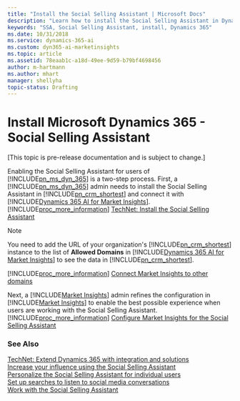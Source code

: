 ```yaml
---
title: "Install the Social Selling Assistant | Microsoft Docs"
description: "Learn how to install the Social Selling Assistant in Dynamics 365 (online)."
keywords: "SSA, Social Selling Assistant, install, Dynamics 365"
ms.date: 10/31/2018
ms.service: dynamics-365-ai
ms.custom: dyn365-ai-marketinsights
ms.topic: article
ms.assetid: 78eaab1c-a18d-49ee-9d59-b79bf4698456
author: m-hartmann
ms.author: mhart
manager: shellyha
topic-status: Drafting
---
```


# Install Microsoft Dynamics 365 - Social Selling Assistant

[This topic is pre-release documentation and is subject to change.]

Enabling the Social Selling Assistant for users of [!INCLUDE[pn_ms_dyn_365](../includes/pn-ms-dyn-365.md)] is a two-step process. First, a [!INCLUDE[pn_ms_dyn_365](../includes/pn-ms-dyn-365.md)] admin needs to install the Social Selling Assistant in [!INCLUDE[pn_crm_shortest](../includes/pn-crm-shortest.md)] and connect it with [!INCLUDE[Dynamics 365 AI for Market Insights](../includes/pn-market-insights-long.md)]. [!INCLUDE[proc_more_information](../includes/proc-more-information.md)] [TechNet: Install the Social Selling Assistant](https://technet.microsoft.com/library/mt793319\(CRM.8\).aspx)  
  
> [!NOTE]
>  You need to add the URL of your organization's [!INCLUDE[pn_crm_shortest](../includes/pn-crm-shortest.md)] instance to the list of **Allowed Domains** in [!INCLUDE[Dynamics 365 AI for Market Insights](../includes/pn-market-insights-long.md)] to see the data in [!INCLUDE[pn_crm_shortest](../includes/pn-crm-shortest.md)].  
> 
> [!INCLUDE[proc_more_information](../includes/proc-more-information.md)] [Connect Market Insights to other domains](connect-other-domains.md)  
  
 Next, a [!INCLUDE[Market Insights](../includes/pn-market-insights-short.md)] admin refines the configuration in [!INCLUDE[Market Insights](../includes/pn-market-insights-short.md)] to enable the best possible experience when users are working with the Social Selling Assistant. [!INCLUDE[proc_more_information](../includes/proc-more-information.md)] [Configure Market Insights for the Social Selling Assistant](configure-social-selling-assistant.md)  
  
### See Also  
 [TechNet: Extend Dynamics 365 with integration and solutions](https://technet.microsoft.com/library/dn832126.aspx)   
 [Increase your influence using the Social Selling Assistant](social-selling-assistant-overview.md)   
 [Personalize the Social Selling Assistant for individual users](personalize-social-selling-assistant.md)   
 [Set up searches to listen to social media conversations](set-up-searches.md)   
 [Work with the Social Selling Assistant](work-with-social-selling-assistant.md)
